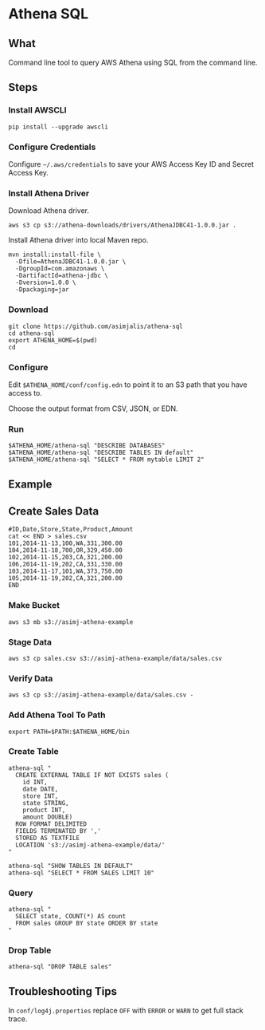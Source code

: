 # Athena SQL

## What

Command line tool to query AWS Athena using SQL from the command line.

## Steps

### Install AWSCLI

    pip install --upgrade awscli
    
### Configure Credentials

Configure `~/.aws/credentials` to save your AWS Access Key ID and Secret Access Key.

### Install Athena Driver

Download Athena driver.

    aws s3 cp s3://athena-downloads/drivers/AthenaJDBC41-1.0.0.jar .
    
Install Athena driver into local Maven repo.

    mvn install:install-file \
      -Dfile=AthenaJDBC41-1.0.0.jar \
      -DgroupId=com.amazonaws \
      -DartifactId=athena-jdbc \
      -Dversion=1.0.0 \
      -Dpackaging=jar
 
### Download 

    git clone https://github.com/asimjalis/athena-sql
    cd athena-sql
    export ATHENA_HOME=$(pwd)
    cd

### Configure

Edit `$ATHENA_HOME/conf/config.edn` to point it to an S3 path that you have access to. 

Choose the output format from CSV, JSON, or EDN. 

### Run

    $ATHENA_HOME/athena-sql "DESCRIBE DATABASES"
    $ATHENA_HOME/athena-sql "DESCRIBE TABLES IN default"
    $ATHENA_HOME/athena-sql "SELECT * FROM mytable LIMIT 2"

## Example

## Create Sales Data

    #ID,Date,Store,State,Product,Amount
    cat << END > sales.csv
    101,2014-11-13,100,WA,331,300.00
    104,2014-11-18,700,OR,329,450.00
    102,2014-11-15,203,CA,321,200.00
    106,2014-11-19,202,CA,331,330.00
    103,2014-11-17,101,WA,373,750.00
    105,2014-11-19,202,CA,321,200.00
    END

### Make Bucket

    aws s3 mb s3://asimj-athena-example

### Stage Data 

    aws s3 cp sales.csv s3://asimj-athena-example/data/sales.csv

### Verify Data

    aws s3 cp s3://asimj-athena-example/data/sales.csv -

### Add Athena Tool To Path

    export PATH=$PATH:$ATHENA_HOME/bin

### Create Table

    athena-sql "
      CREATE EXTERNAL TABLE IF NOT EXISTS sales (
        id INT,
        date DATE,
        store INT,
        state STRING,
        product INT,
        amount DOUBLE) 
      ROW FORMAT DELIMITED
      FIELDS TERMINATED BY ','
      STORED AS TEXTFILE
      LOCATION 's3://asimj-athena-example/data/'
    "

    athena-sql "SHOW TABLES IN DEFAULT"
    athena-sql "SELECT * FROM SALES LIMIT 10"

### Query

    athena-sql "
      SELECT state, COUNT(*) AS count 
      FROM sales GROUP BY state ORDER BY state
    "
    
### Drop Table

    athena-sql "DROP TABLE sales"

## Troubleshooting Tips

In `conf/log4j.properties` replace `OFF` with `ERROR` or `WARN` to get
full stack trace.
